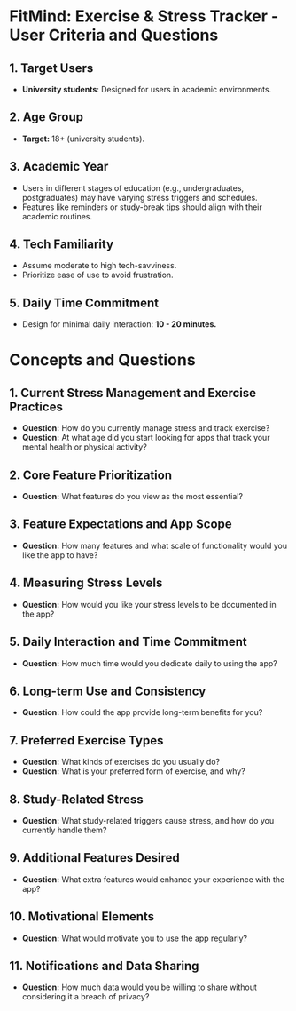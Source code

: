 <h1>FitMind: Exercise & Stress Tracker - User Criteria and Questions</h1>

<h2>1. Target Users</h2>
<ul>
  <li><strong>University students</strong>: Designed for users in academic environments.</li>
</ul>

<h2>2. Age Group</h2>
<ul>
  <li><strong>Target:</strong> 18+ (university students).</li>
</ul>

<h2>3. Academic Year</h2>
<ul>
  <li>Users in different stages of education (e.g., undergraduates, postgraduates) may have varying stress triggers and schedules.</li>
  <li>Features like reminders or study-break tips should align with their academic routines.</li>
</ul>

<h2>4. Tech Familiarity</h2>
<ul>
  <li>Assume moderate to high tech-savviness.</li>
  <li>Prioritize ease of use to avoid frustration.</li>
</ul>

<h2>5. Daily Time Commitment</h2>
<ul>
  <li>Design for minimal daily interaction: <strong>10 - 20 minutes.</strong></li>
</ul>

<h1>Concepts and Questions</h1>

<h2>1. Current Stress Management and Exercise Practices</h2>
<ul>
  <li><strong>Question:</strong> How do you currently manage stress and track exercise?</li>
  <li><strong>Question:</strong> At what age did you start looking for apps that track your mental health or physical activity?</li>
</ul>

<h2>2. Core Feature Prioritization</h2>
<ul>
  <li><strong>Question:</strong> What features do you view as the most essential?</li>
</ul>

<h2>3. Feature Expectations and App Scope</h2>
<ul>
  <li><strong>Question:</strong> How many features and what scale of functionality would you like the app to have?</li>
</ul>

<h2>4. Measuring Stress Levels</h2>
<ul>
  <li><strong>Question:</strong> How would you like your stress levels to be documented in the app?</li>
</ul>

<h2>5. Daily Interaction and Time Commitment</h2>
<ul>
  <li><strong>Question:</strong> How much time would you dedicate daily to using the app?</li>
</ul>

<h2>6. Long-term Use and Consistency</h2>
<ul>
  <li><strong>Question:</strong> How could the app provide long-term benefits for you?</li>
</ul>

<h2>7. Preferred Exercise Types</h2>
<ul>
  <li><strong>Question:</strong> What kinds of exercises do you usually do?</li>
  <li><strong>Question:</strong> What is your preferred form of exercise, and why?</li>
</ul>

<h2>8. Study-Related Stress</h2>
<ul>
  <li><strong>Question:</strong> What study-related triggers cause stress, and how do you currently handle them?</li>
</ul>

<h2>9. Additional Features Desired</h2>
<ul>
  <li><strong>Question:</strong> What extra features would enhance your experience with the app?</li>
</ul>

<h2>10. Motivational Elements</h2>
<ul>
  <li><strong>Question:</strong> What would motivate you to use the app regularly?</li>
</ul>

<h2>11. Notifications and Data Sharing</h2>
<ul>
  <li><strong>Question:</strong> How much data would you be willing to share without considering it a breach of privacy?</li>
</ul>
